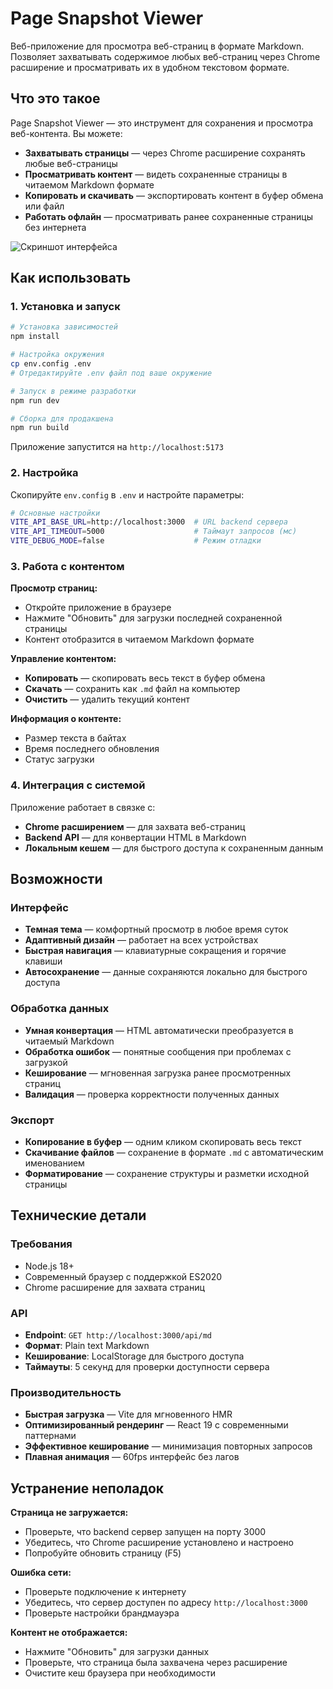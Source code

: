 # Page Snapshot Viewer

Веб-приложение для просмотра веб-страниц в формате Markdown. Позволяет захватывать содержимое любых веб-страниц через Chrome расширение и просматривать их в удобном текстовом формате.

## Что это такое

Page Snapshot Viewer — это инструмент для сохранения и просмотра веб-контента. Вы можете:

- **Захватывать страницы** — через Chrome расширение сохранять любые веб-страницы
- **Просматривать контент** — видеть сохраненные страницы в читаемом Markdown формате
- **Копировать и скачивать** — экспортировать контент в буфер обмена или файл
- **Работать офлайн** — просматривать ранее сохраненные страницы без интернета

![Скриншот интерфейса](./@ui.png)

## Как использовать

### 1. Установка и запуск

```bash
# Установка зависимостей
npm install

# Настройка окружения
cp env.config .env
# Отредактируйте .env файл под ваше окружение

# Запуск в режиме разработки
npm run dev

# Сборка для продакшена
npm run build
```

Приложение запустится на `http://localhost:5173`

### 2. Настройка

Скопируйте `env.config` в `.env` и настройте параметры:

```bash
# Основные настройки
VITE_API_BASE_URL=http://localhost:3000  # URL backend сервера
VITE_API_TIMEOUT=5000                    # Таймаут запросов (мс)
VITE_DEBUG_MODE=false                    # Режим отладки
```

### 3. Работа с контентом

**Просмотр страниц:**
- Откройте приложение в браузере
- Нажмите "Обновить" для загрузки последней сохраненной страницы
- Контент отобразится в читаемом Markdown формате

**Управление контентом:**
- **Копировать** — скопировать весь текст в буфер обмена
- **Скачать** — сохранить как `.md` файл на компьютер
- **Очистить** — удалить текущий контент

**Информация о контенте:**
- Размер текста в байтах
- Время последнего обновления
- Статус загрузки

### 4. Интеграция с системой

Приложение работает в связке с:
- **Chrome расширением** — для захвата веб-страниц
- **Backend API** — для конвертации HTML в Markdown
- **Локальным кешем** — для быстрого доступа к сохраненным данным

## Возможности

### Интерфейс
- **Темная тема** — комфортный просмотр в любое время суток
- **Адаптивный дизайн** — работает на всех устройствах
- **Быстрая навигация** — клавиатурные сокращения и горячие клавиши
- **Автосохранение** — данные сохраняются локально для быстрого доступа

### Обработка данных
- **Умная конвертация** — HTML автоматически преобразуется в читаемый Markdown
- **Обработка ошибок** — понятные сообщения при проблемах с загрузкой
- **Кеширование** — мгновенная загрузка ранее просмотренных страниц
- **Валидация** — проверка корректности полученных данных

### Экспорт
- **Копирование в буфер** — одним кликом скопировать весь текст
- **Скачивание файлов** — сохранение в формате `.md` с автоматическим именованием
- **Форматирование** — сохранение структуры и разметки исходной страницы

## Технические детали

### Требования
- Node.js 18+
- Современный браузер с поддержкой ES2020
- Chrome расширение для захвата страниц

### API
- **Endpoint**: `GET http://localhost:3000/api/md`
- **Формат**: Plain text Markdown
- **Кеширование**: LocalStorage для быстрого доступа
- **Таймауты**: 5 секунд для проверки доступности сервера

### Производительность
- **Быстрая загрузка** — Vite для мгновенного HMR
- **Оптимизированный рендеринг** — React 19 с современными паттернами
- **Эффективное кеширование** — минимизация повторных запросов
- **Плавная анимация** — 60fps интерфейс без лагов

## Устранение неполадок

**Страница не загружается:**
- Проверьте, что backend сервер запущен на порту 3000
- Убедитесь, что Chrome расширение установлено и настроено
- Попробуйте обновить страницу (F5)

**Ошибка сети:**
- Проверьте подключение к интернету
- Убедитесь, что сервер доступен по адресу `http://localhost:3000`
- Проверьте настройки брандмауэра

**Контент не отображается:**
- Нажмите "Обновить" для загрузки данных
- Проверьте, что страница была захвачена через расширение
- Очистите кеш браузера при необходимости